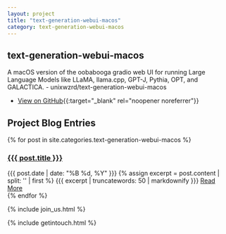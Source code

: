 ```yaml
---
layout: project
title: "text-generation-webui-macos"
category: text-generation-webui-macos
---
```


## text-generation-webui-macos

A macOS version of the oobabooga gradio web UI for running Large Language Models like LLaMA, llama.cpp, GPT-J, Pythia, OPT, and GALACTICA. - unixwzrd/text-generation-webui-macos

<!-- Placeholder for additional user supplied information >
## This is some optional additional information on text-generation-webui-macos

Some additional information as a placeholder for additional project information we can edit to appear on the page as well, in front of the blog entries.
<!-- Placeholder for additional user supplied information -->

* [View on GitHub](https://github.com/unixwzrd/text-generation-webui-macos){{:target="_blank" rel="noopener noreferrer"}}

## Project Blog Entries

{% for post in site.categories.text-generation-webui-macos %}
<article class="post">
    <h3><a href="{{{ post.url | relative_url }}}">{{{ post.title }}}</a></h3>
    <span class="post-date">{{{ post.date | date: "%B %d, %Y" }}}</span>
    {% assign excerpt = post.content | split: '<!--more-->' | first %}
    {{{ excerpt | truncatewords: 50 | markdownify }}}
    <a href="{{{ post.url | relative_url }}}" class="btn">Read More</a>
</article>
{% endfor %}

{% include join_us.html %}

{% include getintouch.html %}
